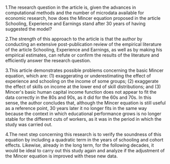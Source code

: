 1.The research question in the article is, given the advances in computational methods and the number of microdata available for economic research, how does the Mincer equation proposed in the article Schooling, Experience and Earnings stand after 30 years of having suggested the model?

2.The strength of this approach to the article is that the author by conducting an extensive post-publication review of the empirical literature of the article Schooling, Experience and Earnings, as well as by making his empirical estimates, can refute or confirm the results of the literature and efficiently answer the research question.

3.This article demonstrates possible problems concerning the basic Mincer equation, which are: (1) exaggerating or underestimating the effect of experience and schooling on the income of some groups; (2) exaggerate the effect of skills on income at the lower end of skill distributions; and (3) Mincer's basic human capital income function does not appear to fit the data correctly in the 80s and 90s, as it did for the 60s and 70s.
In this sense, the author concludes that, although the Mincer equation is still useful as a reference point, 30 years later it no longer fits in the same way because the context in which educational performance grows is no longer stable for the different cuts of workers,  as it was in the period in which the study was carried out. 

4.The next step concerning this research is to verify the soundness of this equation by including a quadratic term in the years of schooling and cohort effects. 
Likewise, already in the long term, for the following decades, it would be ideal to carry out this study again and analyze if the adjustment of the Mincer equation is improved with these new data.